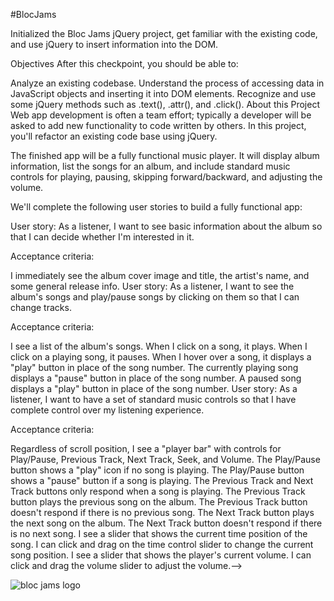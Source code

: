 #BlocJams

Initialized the Bloc Jams jQuery project, get familiar with the existing code, and use jQuery to insert information into the DOM.

Objectives
After this checkpoint, you should be able to:

Analyze an existing codebase.
Understand the process of accessing data in JavaScript objects and inserting it into DOM elements.
Recognize and use some jQuery methods such as .text(), .attr(), and  .click().
About this Project
Web app development is often a team effort; typically a developer will be asked to add new functionality to code written by others. In this project, you'll refactor an existing code base using jQuery.

The finished app will be a fully functional music player. It will display album information, list the songs for an album, and include standard music controls for playing, pausing, skipping forward/backward, and adjusting the volume.

We'll complete the following user stories to build a fully functional app:

User story: As a listener, I want to see basic information about the album so that I can decide whether I'm interested in it.

Acceptance criteria:

I immediately see the album cover image and title, the artist's name, and some general release info.
User story: As a listener, I want to see the album's songs and play/pause songs by clicking on them so that I can change tracks.

Acceptance criteria:

I see a list of the album's songs.
When I click on a song, it plays.
When I click on a playing song, it pauses.
When I hover over a song, it displays a "play" button in place of the song number.
The currently playing song displays a "pause" button in place of the song number.
A paused song displays a "play" button in place of the song number.
User story: As a listener, I want to have a set of standard music controls so that I have complete control over my listening experience.

Acceptance criteria:

Regardless of scroll position, I see a "player bar" with controls for Play/Pause, Previous Track, Next Track, Seek, and Volume.
The Play/Pause button shows a "play" icon if no song is playing.
The Play/Pause button shows a "pause" button if a song is playing.
The Previous Track and Next Track buttons only respond when a song is playing.
The Previous Track button plays the previous song on the album.
The Previous Track button doesn't respond if there is no previous song.
The Next Track button plays the next song on the album.
The Next Track button doesn't respond if there is no next song.
I see a slider that shows the current time position of the song.
I can click and drag on the time control slider to change the current song position.
I see a slider that shows the player's current volume.
I can click and drag the volume slider to adjust the volume.-->

<img src="assets/images/bloc_jams_logo.png" alt="bloc jams logo">
